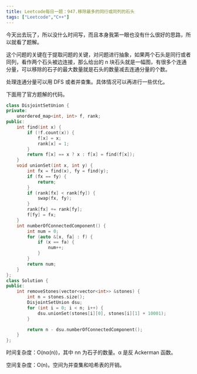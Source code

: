 ```yaml
---
title: Leetcode每日一题：947.移除最多的同行或同列的石头
tags: ["Leetcode","C++"]
---
```


今天出去玩了，所以没什么时间写，而且本身我第一眼也没有什么很好的思路，所以就看了题解。

这个问题的关键在于提取问题的关键，对问题进行抽象，如果两个石头是同行或者同列，看作两个石头被边连接，那么给出的 n 块石头就是一幅图，有很多个连通分量，可以移除的石子的最大数量就是石头的数量减去连通分量的个数。

处理连通分量可以用 DFS 或者并查集。具体情况可以再进行一些优化。

下面用了官方题解的代码。

~~~c++
class DisjointSetUnion {
private:
    unordered_map<int, int> f, rank;
public:
    int find(int x) {
        if (!f.count(x)) {
            f[x] = x;
            rank[x] = 1;
        }
        return f[x] == x ? x : f[x] = find(f[x]);
    }
    void unionSet(int x, int y) {
        int fx = find(x), fy = find(y);
        if (fx == fy) {
            return;
        }
        if (rank[fx] < rank[fy]) {
            swap(fx, fy);
        }
        rank[fx] += rank[fy];
        f[fy] = fx;
    }
    int numberOfConnectedComponent() {
        int num = 0;
        for (auto &[x, fa] : f) {
            if (x == fa) {
                num++;
            }
        }
        return num;
    }
};
class Solution {
public:
    int removeStones(vector<vector<int>> &stones) {
        int n = stones.size();
        DisjointSetUnion dsu;
        for (int i = 0; i < n; i++) {
            dsu.unionSet(stones[i][0], stones[i][1] + 10001);
        }

        return n - dsu.numberOfConnectedComponent();
    }
};
~~~

时间复杂度：O(nα(n))，其中 nn 为石子的数量。α 是反 Ackerman 函数。

空间复杂度：O(n)。空间为并查集和哈希表的开销。
